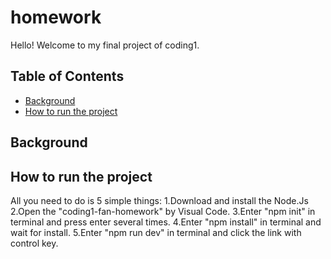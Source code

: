 # homework
Hello! Welcome to my final project of coding1.
## Table of Contents

- [Background](#background)
- [How to run the project](#run)

## Background


## How to run the project
All you need to do is 5 simple things:
1.Download and install the Node.Js
2.Open the "coding1-fan-homework" by Visual Code.
3.Enter "npm init" in terminal and press enter several times.
4.Enter "npm install" in terminal and wait for install.
5.Enter "npm run dev" in terminal and click the link with control key.

